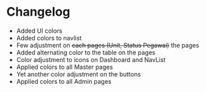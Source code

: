 # Changelog
- Added UI colors
- Added colors to navlist
- Few adjustment on ~~each pages (Unit, Status Pegawai)~~ the pages
- Added alternating color to the table on the pages
- Color adjustment to icons on Dashboard and NavList
- Applied colors to all Master pages
- Yet another color adjustment on the buttons
- Applied colors to all Admin pages
